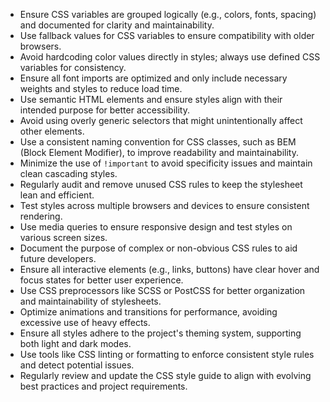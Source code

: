 - Ensure CSS variables are grouped logically (e.g., colors, fonts, spacing) and documented for clarity and maintainability.  
- Use fallback values for CSS variables to ensure compatibility with older browsers.  
- Avoid hardcoding color values directly in styles; always use defined CSS variables for consistency.  
- Ensure all font imports are optimized and only include necessary weights and styles to reduce load time.  
- Use semantic HTML elements and ensure styles align with their intended purpose for better accessibility.  
- Avoid using overly generic selectors that might unintentionally affect other elements.  
- Use a consistent naming convention for CSS classes, such as BEM (Block Element Modifier), to improve readability and maintainability.  
- Minimize the use of `!important` to avoid specificity issues and maintain clean cascading styles.  
- Regularly audit and remove unused CSS rules to keep the stylesheet lean and efficient.  
- Test styles across multiple browsers and devices to ensure consistent rendering.  
- Use media queries to ensure responsive design and test styles on various screen sizes.  
- Document the purpose of complex or non-obvious CSS rules to aid future developers.  
- Ensure all interactive elements (e.g., links, buttons) have clear hover and focus states for better user experience.  
- Use CSS preprocessors like SCSS or PostCSS for better organization and maintainability of stylesheets.  
- Optimize animations and transitions for performance, avoiding excessive use of heavy effects.  
- Ensure all styles adhere to the project's theming system, supporting both light and dark modes.  
- Use tools like CSS linting or formatting to enforce consistent style rules and detect potential issues.  
- Regularly review and update the CSS style guide to align with evolving best practices and project requirements.